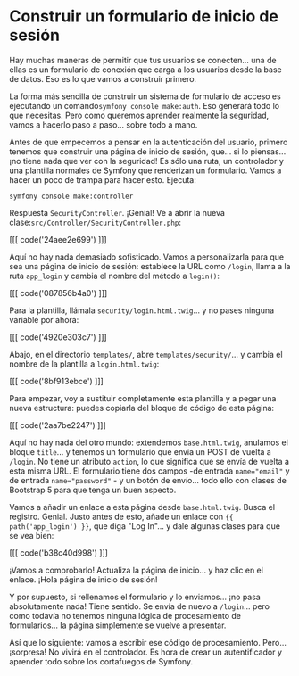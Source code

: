 # Construir un formulario de inicio de sesión

Hay muchas maneras de permitir que tus usuarios se conecten... una de ellas es un formulario de conexión que carga a los usuarios desde la base de datos. Eso es lo que vamos a construir primero.

La forma más sencilla de construir un sistema de formulario de acceso es ejecutando un comando`symfony console make:auth`. Eso generará todo lo que necesitas. Pero como queremos aprender realmente la seguridad, vamos a hacerlo paso a paso... sobre todo a mano.

Antes de que empecemos a pensar en la autenticación del usuario, primero tenemos que construir una página de inicio de sesión, que... si lo piensas... ¡no tiene nada que ver con la seguridad! Es sólo una ruta, un controlador y una plantilla normales de Symfony que renderizan un formulario. Vamos a hacer un poco de trampa para hacer esto. Ejecuta:

```terminal
symfony console make:controller
```

Respuesta `SecurityController`. ¡Genial! Ve a abrir la nueva clase:`src/Controller/SecurityController.php`:

[[[ code('24aee2e699') ]]]

Aquí no hay nada demasiado sofisticado. Vamos a personalizarla para que sea una página de inicio de sesión: establece la URL como `/login`, llama a la ruta `app_login` y cambia el nombre del método a `login()`:

[[[ code('087856b4a0') ]]]

Para la plantilla, llámala `security/login.html.twig`... y no pases ninguna variable por ahora:

[[[ code('4920e303c7') ]]]

Abajo, en el directorio `templates/`, abre `templates/security/`... y cambia el nombre de la plantilla a `login.html.twig`:

[[[ code('8bf913ebce') ]]]

Para empezar, voy a sustituir completamente esta plantilla y a pegar una nueva estructura: puedes copiarla del bloque de código de esta página:

[[[ code('2aa7be2247') ]]]

Aquí no hay nada del otro mundo: extendemos `base.html.twig`, anulamos el bloque `title`... y tenemos un formulario que envía un POST de vuelta a `/login`. No tiene un atributo `action`, lo que significa que se envía de vuelta a esta misma URL. El formulario tiene dos campos -de entrada `name="email"` y de entrada `name="password"` - y un botón de envío... todo ello con clases de Bootstrap 5 para que tenga un buen aspecto.

Vamos a añadir un enlace a esta página desde `base.html.twig`. Busca el registro. Genial. Justo antes de esto, añade un enlace con `{{ path('app_login') }}`, que diga "Log In"... y dale algunas clases para que se vea bien:

[[[ code('b38c40d998') ]]]

¡Vamos a comprobarlo! Actualiza la página de inicio... y haz clic en el enlace. ¡Hola página de inicio de sesión!

Y por supuesto, si rellenamos el formulario y lo enviamos... ¡no pasa absolutamente nada! Tiene sentido. Se envía de nuevo a `/login`... pero como todavía no tenemos ninguna lógica de procesamiento de formularios... la página simplemente se vuelve a presentar.

Así que lo siguiente: vamos a escribir ese código de procesamiento. Pero... ¡sorpresa! No vivirá en el controlador. Es hora de crear un autentificador y aprender todo sobre los cortafuegos de Symfony.
